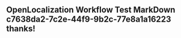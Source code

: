 <properties
ms.topic="hero-topic"
ms.test1="hero-topic"
ms.test2="test"/>

## OpenLocalization Workflow Test MarkDown c7638da2-7c2e-44f9-9b2c-77e8a1a16223 thanks!
